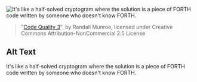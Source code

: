 ![It's like a half-solved cryptogram where the solution is a piece of FORTH code written by someone who doesn't know FORTH.](https://imgs.xkcd.com/comics/code_quality_3.png)
> "[Code Quality 3](https://xkcd.com/1833/)", by Randall Munroe, licensed under Creative Commons Attribution-NonCommercial 2.5 License

## Alt Text
It's like a half-solved cryptogram where the solution is a piece of FORTH code written by someone who doesn't know FORTH.
